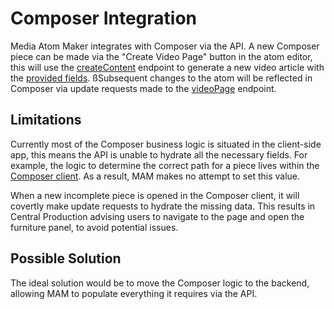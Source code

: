 # Composer Integration

Media Atom Maker integrates with Composer via the API. A new Composer piece can be made via the "Create Video Page" button in the atom editor, this will use the [createContent](https://github.com/guardian/flexible-content/blob/main/flexible-content-apiv2/src/main/scala/com/gu/flexiblecontent/apiv2/dispatcher/ApiDispatcher.scala#L373) endpoint to generate a new video article with the [provided fields](https://github.com/guardian/flexible-content/blob/main/flexible-content-common/src/main/scala/com/gu/flexiblecontent/model/MAMVideoPageInformation.scala). ßSubsequent changes to the atom will be reflected in Composer via update requests made to the [videoPage](https://github.com/guardian/flexible-content/blob/main/flexible-content-apiv2/src/main/scala/com/gu/flexiblecontent/apiv2/dispatcher/ApiDispatcher.scala#L630) endpoint.

## Limitations

Currently most of the Composer business logic is situated in the client-side app, this means the API is unable to hydrate all the necessary fields. For example, the logic to determine the correct path for a piece lives within the [Composer client](https://github.com/guardian/flexible-content/blob/main/composer/src/js/services/content/path-manager.js#L134). As a result, MAM makes no attempt to set this value.

When a new incomplete piece is opened in the Composer client, it will covertly make update requests to hydrate the missing data. This results in Central Production advising users to navigate to the page and open the furniture panel, to avoid potential issues.

## Possible Solution

The ideal solution would be to move the Composer logic to the backend, allowing MAM to populate everything it requires via the API.
